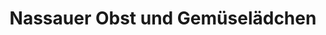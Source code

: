 ---
title: "Nassauer Obst und Gemüselädchen"
url: /nassau-lahn/nassauer-obst-und-gemueselaedchen/
shop: Gemüse & Obst
---